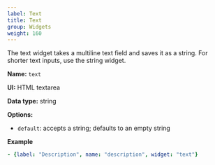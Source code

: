 ```yaml
---
label: Text
title: Text
group: Widgets
weight: 160
---
```


The text widget takes a multiline text field and saves it as a string. For shorter text inputs, use the string widget.

**Name:** `text`

**UI:** HTML textarea

**Data type:** string

**Options:**

- `default`: accepts a string; defaults to an empty string

**Example**

```yaml
- {label: "Description", name: "description", widget: "text"}
```
